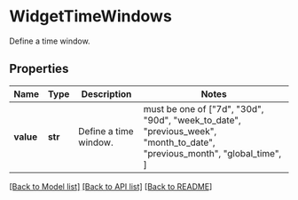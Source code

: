 # WidgetTimeWindows

Define a time window.
## Properties
Name | Type | Description | Notes
------------ | ------------- | ------------- | -------------
**value** | **str** | Define a time window. |  must be one of ["7d", "30d", "90d", "week_to_date", "previous_week", "month_to_date", "previous_month", "global_time", ]

[[Back to Model list]](README.md#documentation-for-models) [[Back to API list]](README.md#documentation-for-api-endpoints) [[Back to README]](README.md)


